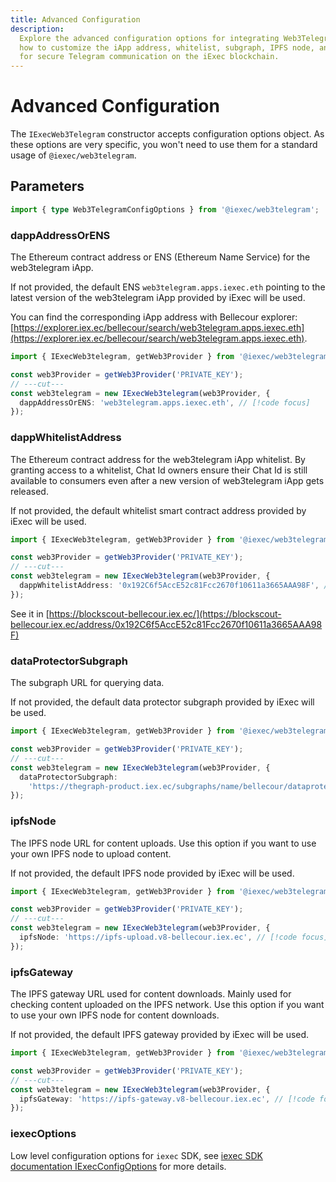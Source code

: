 ```yaml
---
title: Advanced Configuration
description:
  Explore the advanced configuration options for integrating Web3Telegram. Learn
  how to customize the iApp address, whitelist, subgraph, IPFS node, and more
  for secure Telegram communication on the iExec blockchain.
---
```


# Advanced Configuration

The `IExecWeb3Telegram` constructor accepts configuration options object. As
these options are very specific, you won't need to use them for a standard usage
of `@iexec/web3telegram`.

## Parameters

```ts twoslash
import { type Web3TelegramConfigOptions } from '@iexec/web3telegram';
```

### dappAddressOrENS

The Ethereum contract address or ENS (Ethereum Name Service) for the
web3telegram iApp.

If not provided, the default ENS `web3telegram.apps.iexec.eth` pointing to the
latest version of the web3telegram iApp provided by iExec will be used.

You can find the corresponding iApp address with Bellecour explorer:
[https://explorer.iex.ec/bellecour/search/web3telegram.apps.iexec.eth](https://explorer.iex.ec/bellecour/search/web3telegram.apps.iexec.eth).

```ts twoslash
import { IExecWeb3telegram, getWeb3Provider } from '@iexec/web3telegram';

const web3Provider = getWeb3Provider('PRIVATE_KEY');
// ---cut---
const web3telegram = new IExecWeb3telegram(web3Provider, {
  dappAddressOrENS: 'web3telegram.apps.iexec.eth', // [!code focus]
});
```

### dappWhitelistAddress

The Ethereum contract address for the web3telegram iApp whitelist. By granting
access to a whitelist, Chat Id owners ensure their Chat Id is still available to
consumers even after a new version of web3telegram iApp gets released.

If not provided, the default whitelist smart contract address provided by iExec
will be used.

```ts twoslash
import { IExecWeb3telegram, getWeb3Provider } from '@iexec/web3telegram';

const web3Provider = getWeb3Provider('PRIVATE_KEY');
// ---cut---
const web3telegram = new IExecWeb3telegram(web3Provider, {
  dappWhitelistAddress: '0x192C6f5AccE52c81Fcc2670f10611a3665AAA98F', // [!code focus]
});
```

See it in
[https://blockscout-bellecour.iex.ec/](https://blockscout-bellecour.iex.ec/address/0x192C6f5AccE52c81Fcc2670f10611a3665AAA98F)

### dataProtectorSubgraph

The subgraph URL for querying data.

If not provided, the default data protector subgraph provided by iExec will be
used.

```ts twoslash
import { IExecWeb3telegram, getWeb3Provider } from '@iexec/web3telegram';

const web3Provider = getWeb3Provider('PRIVATE_KEY');
// ---cut---
const web3telegram = new IExecWeb3telegram(web3Provider, {
  dataProtectorSubgraph:
    'https://thegraph-product.iex.ec/subgraphs/name/bellecour/dataprotector', // [!code focus]
});
```

### ipfsNode

The IPFS node URL for content uploads. Use this option if you want to use your
own IPFS node to upload content.

If not provided, the default IPFS node provided by iExec will be used.

```ts twoslash
import { IExecWeb3telegram, getWeb3Provider } from '@iexec/web3telegram';

const web3Provider = getWeb3Provider('PRIVATE_KEY');
// ---cut---
const web3telegram = new IExecWeb3telegram(web3Provider, {
  ipfsNode: 'https://ipfs-upload.v8-bellecour.iex.ec', // [!code focus]
});
```

### ipfsGateway

The IPFS gateway URL used for content downloads. Mainly used for checking
content uploaded on the IPFS network. Use this option if you want to use your
own IPFS node for content downloads.

If not provided, the default IPFS gateway provided by iExec will be used.

```ts twoslash
import { IExecWeb3telegram, getWeb3Provider } from '@iexec/web3telegram';

const web3Provider = getWeb3Provider('PRIVATE_KEY');
// ---cut---
const web3telegram = new IExecWeb3telegram(web3Provider, {
  ipfsGateway: 'https://ipfs-gateway.v8-bellecour.iex.ec', // [!code focus]
});
```

### iexecOptions

Low level configuration options for `iexec` SDK, see
[iexec SDK documentation IExecConfigOptions](https://github.com/iExecBlockchainComputing/iexec-sdk/blob/master/docs/interfaces/IExecConfigOptions.md)
for more details.
